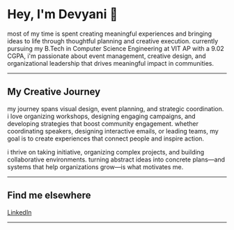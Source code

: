 # Hey, I'm Devyani 👋

most of my time is spent creating meaningful experiences and bringing ideas to life through thoughtful planning and creative execution. currently pursuing my B.Tech in Computer Science Engineering at VIT AP with a 9.02 CGPA, i'm passionate about event management, creative design, and organizational leadership that drives meaningful impact in communities.

---
## My Creative Journey

my journey spans visual design, event planning, and strategic coordination. i love organizing workshops, designing engaging campaigns, and developing strategies that boost community engagement. whether coordinating speakers, designing interactive emails, or leading teams, my goal is to create experiences that connect people and inspire action.

i thrive on taking initiative, organizing complex projects, and building collaborative environments. turning abstract ideas into concrete plans—and systems that help organizations grow—is what motivates me.

---

## Find me elsewhere

[LinkedIn](https://linkedin.com/in/devyani-sah-978419261/)

---

<!--
**devyanisah/devyanisah** is a ✨ special ✨ repository because its `README.md` appears on your GitHub profile.
-->
